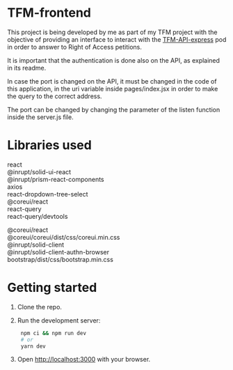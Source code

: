 # TFM-frontend

This project is being developed by me as part of my TFM project with the objective of providing an interface to interact with the [TFM-API-express](https://github.com/Rlongares/TFM-API-express) pod in order to answer to Right of Access petitions.

It is important that the authentication is done also on the API, as explained in its readme.

In case the port is changed on the API, it must be changed in the code of this application, in the uri variable inside pages/index.jsx in order to make the query to the correct address.

The port can be changed by changing the parameter of the listen function inside the server.js file.

# Libraries used
react <br>
@inrupt/solid-ui-react <br>
@inrupt/prism-react-components <br>
axios <br>
react-dropdown-tree-select <br>
@coreui/react <br>
react-query <br>
react-query/devtools

@coreui/react <br>
@coreui/coreui/dist/css/coreui.min.css <br>
@inrupt/solid-client <br>
@inrupt/solid-client-authn-browser <br>
bootstrap/dist/css/bootstrap.min.css

# Getting started


1. Clone the repo.
2. Run the development server:

   ```bash
    npm ci && npm run dev
    # or
    yarn dev
   ```

3. Open [http://localhost:3000](http://localhost:3000) with your browser.
